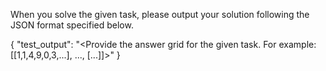 When you solve the given task, please output your solution following the JSON format specified below.

{
  "test_output": "<Provide the answer grid for the given task. For example: [[1,1,4,9,0,3,...], ..., [...]]>"
}
